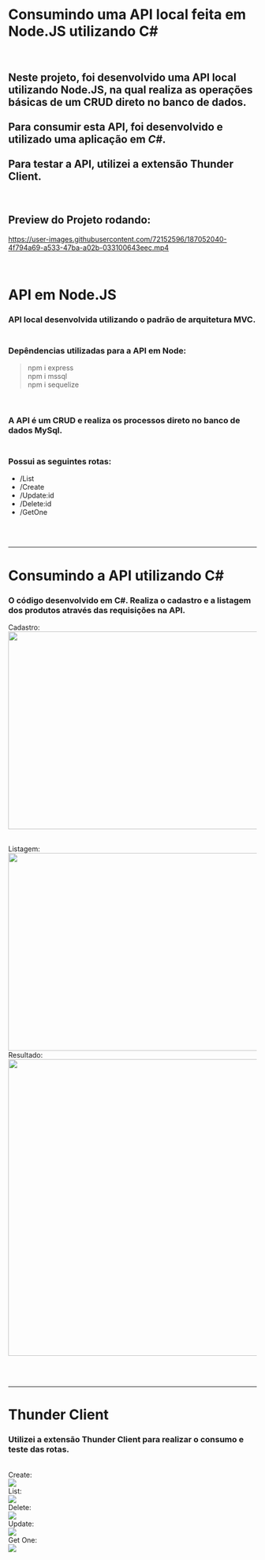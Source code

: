 # Consumindo uma API local feita em Node.JS utilizando C# <br><br>

## Neste projeto, foi desenvolvido uma API local utilizando Node.JS, na qual realiza as operações básicas de um CRUD direto no banco de dados. <br> <br> Para consumir esta API, foi desenvolvido e utilizado uma aplicação em *C#*. <br> <br> Para testar a API, utilizei a extensão Thunder Client. <br>

<br>

## Preview do Projeto rodando:
https://user-images.githubusercontent.com/72152596/187052040-4f794a69-a533-47ba-a02b-033100643eec.mp4

<br>

# API em Node.JS <br>

### API local desenvolvida utilizando o padrão de arquitetura MVC. <br><br>

### Depêndencias utilizadas para a API em Node:
> npm i express <br>
> npm i mssql <br>
> npm i sequelize <br>

<br>

### A API é um CRUD e realiza os processos direto no banco de dados MySql. <br><br>

### Possui as seguintes rotas:
* /List  
* /Create
* /Update:id
* /Delete:id
* /GetOne

<br><br>
<hr>

# Consumindo a API utilizando C# <br>
### O código desenvolvido em C#. Realiza o cadastro e a listagem dos produtos através das requisições na API.

Cadastro:<br>
<img src=https://user-images.githubusercontent.com/72152596/187051815-d64d0735-ff83-4f0c-bd2f-6787522572cd.png width="600" height="400" />

<br>
Listagem:<br>
<img src=https://user-images.githubusercontent.com/72152596/187051817-dccb9e8e-c61c-4e6a-9cd7-1291e8597865.png  width="600" height="400" />

<br>
Resultado:<br>
<img src=https://user-images.githubusercontent.com/72152596/187051916-3616e573-a2bd-4097-8f5c-edbd055f2099.png dth="850" height="600"/>


<br><br>
<hr>

# Thunder Client <br>
### Utilizei a extensão Thunder Client para realizar o consumo e teste das rotas. 

<br>
Create:<br>
<img src=https://user-images.githubusercontent.com/72152596/187051946-311feaf7-b925-4775-bc6e-c47f3fc921af.png />

<br>
List:<br>
<img src=https://user-images.githubusercontent.com/72152596/187051956-6c41a06d-bf4c-4a15-ae9c-acfed0836039.png />

<br>
Delete:<br>
<img src=https://user-images.githubusercontent.com/72152596/187051959-a9625a54-168c-4f4b-8b95-828eb5b70987.png />

<br>
Update:<br>
<img src=https://user-images.githubusercontent.com/72152596/187051961-74058a0f-9eb4-4d37-ad5b-d62863f037a3.png />

<br>
Get One:<br>
<img src=https://user-images.githubusercontent.com/72152596/187051962-3f124312-7935-4351-bf25-c969aad6cf9d.png />
